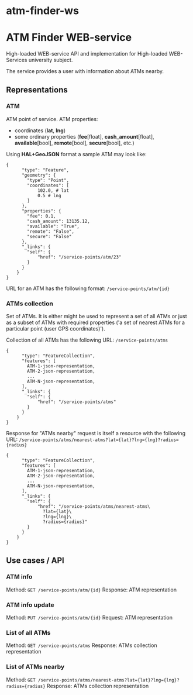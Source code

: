 # atm-finder-ws

# ATM Finder WEB-service
High-loaded WEB-service API and implementation for High-loaded WEB-Services university subject.

The service provides a user with information about ATMs nearby.

## Representations

### ATM

ATM point of service. ATM properties:
* coordinates (**lat**, **lng**)
* some ordinary properties (**fee**[float], **cash_amount**[float], **available**[bool], **remote**[bool], **secure**[bool], etc.)

Using **HAL+GeoJSON** format a sample ATM may look like:
```{json}
{
      "type": "Feature",
      "geometry": {
        "type": "Point",
        "coordinates": [
            102.0, # lat
            0.5 # lng
        ]
      },
      "properties": {
        "fee": 0.1,
        "cash_amount": 13135.12,
        "available": "True",
        "remote": "False",
        "secure": "False"
      },
      "_links": {
        "self": {
            "href": "/service-points/atm/23"
        }
      }
    }
}
```

URL for an ATM has the following format:
`/service-points/atm/{id}`

### ATMs collection

Set of ATMs. It is either might be used to represent a set of all ATMs or just as a subset of ATMs with required properties ('a set of nearest ATMs for a particular point (user GPS coordinates)').

Collection of all ATMs has the following URL:
`/service-points/atms`

```{json}
{
      "type": "FeatureCollection",
      "features": [
        ATM-1-json-representation,
        ATM-2-json-representation,
        ...
        ATM-N-json-representation,
      ],
      "_links": {
        "self": {
            "href": "/service-points/atms"
        }
      }
    }
}
```

Response for "ATMs nearby" request is itself a resource with the following URL:
`/service-points/atms/nearest-atms?lat={lat}?lng={lng}?radius={radius}`

```{json}
{
      "type": "FeatureCollection",
      "features": [
        ATM-1-json-representation,
        ATM-2-json-representation,
        ...
        ATM-N-json-representation,
      ],
      "_links": {
        "self": {
            "href": "/service-points/atms/nearest-atms\
              ?lat={lat}\
              ?lng={lng}\
              ?radius={radius}"
        }
      }
    }
}
```

## Use cases / API

### ATM info
Method: `GET /service-points/atm/{id}`
Response: ATM representation

### ATM info update
Method: `PUT /service-points/atm/{id}`
Request: ATM representation

### List of all ATMs
Method: `GET /service-points/atms`
Response: ATMs collection representation

### List of ATMs nearby
Method: `GET /service-points/atms/nearest-atms?lat={lat}?lng={lng}?radius={radius}`
Response: ATMs collection representation

